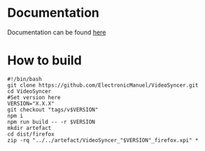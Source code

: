 # Documentation
Documentation can be found [here](https://vsync.ch/doc/)

# How to build
```shell
#!/bin/bash
git clone https://github.com/ElectronicManuel/VideoSyncer.git
cd VideoSyncer
#Set version here
VERSION="X.X.X"
git checkout "tags/v$VERSION"
npm i
npm run build -- -r $VERSION
mkdir artefact
cd dist/firefox
zip -rq "../../artefact/VideoSyncer_"$VERSION"_firefox.xpi" *
```